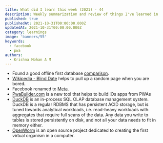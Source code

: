 ```yaml
---
title: What did I learn this week (2021) - 44
description: Weekly summarization and review of things I've learned in the fifth week of October 2021 
published: true
publishedAt: 2021-10-31T00:00:00.000Z
updatedAt: 2021-10-31T00:00:00.000Z
category: learnings
image: 'banners/55'
keywords: 
  - facebook
  - pwa
authors:
  - Krishna Mohan A M
---
```


- Found a good offline first database [comparison](https://github.com/pubkey/client-side-databases).
- [Wikipedia - Blind Date](https://en.wikipedia.org/wiki/Special:Random) helps to pull up a random page when you are bored.
- Facebook renamed to [Meta](https://about.facebook.com/meta/).
- [PwaBuilder.com](https://blog.pwabuilder.com/posts/publish-your-pwa-to-the-ios-app-store/) is a new tool that helps to build iOs apps from PWAs
- [DuckDB](https://duckdb.org/) is an in-process SQL OLAP database management system.  DuckDB is a regular RDBMS that has persistent ACID storage, but is tuned towards analytical workloads, i.e. read-heavy workloads with aggregates that require full scans of the data. Any data you write to tables is stored persistently on disk, and not all your data needs to fit in memory either.
- [OpenWorm](https://openworm.org/) is an open source project dedicated to creating the first virtual organism in a computer.